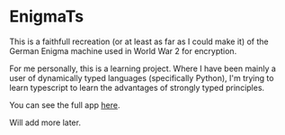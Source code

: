 # EnigmaTs

This is a faithfull recreation (or at least as far as I could make it) of the German Enigma machine
used in World War 2 for encryption. 

For me personally, this is a learning project. Where I have been mainly a user of dynamically typed
languages (specifically Python), I'm trying to learn typescript to learn the advantages of strongly
typed principles.

You can see the full app [here](https://mke21.github.io/EnigmaTS/dist/).

Will add more later.

